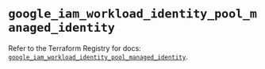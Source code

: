 # `google_iam_workload_identity_pool_managed_identity`

Refer to the Terraform Registry for docs: [`google_iam_workload_identity_pool_managed_identity`](https://registry.terraform.io/providers/hashicorp/google-beta/6.49.1/docs/resources/google_iam_workload_identity_pool_managed_identity).
